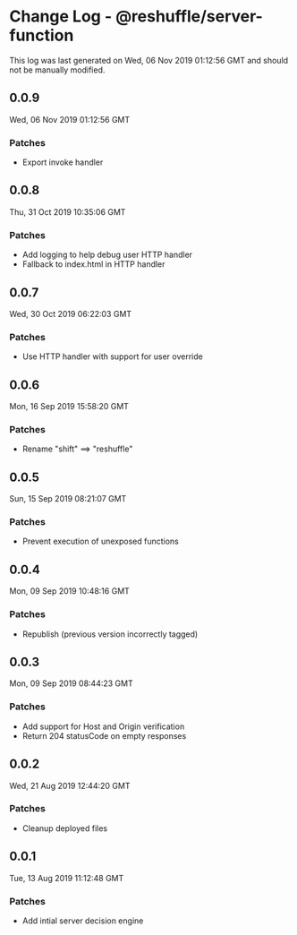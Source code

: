 # Change Log - @reshuffle/server-function

This log was last generated on Wed, 06 Nov 2019 01:12:56 GMT and should not be manually modified.

## 0.0.9
Wed, 06 Nov 2019 01:12:56 GMT

### Patches

- Export invoke handler

## 0.0.8
Thu, 31 Oct 2019 10:35:06 GMT

### Patches

- Add logging to help debug user HTTP handler
- Fallback to index.html in HTTP handler

## 0.0.7
Wed, 30 Oct 2019 06:22:03 GMT

### Patches

- Use HTTP handler with support for user override

## 0.0.6
Mon, 16 Sep 2019 15:58:20 GMT

### Patches

- Rename "shift" ==> "reshuffle"

## 0.0.5
Sun, 15 Sep 2019 08:21:07 GMT

### Patches

- Prevent execution of unexposed functions

## 0.0.4
Mon, 09 Sep 2019 10:48:16 GMT

### Patches

- Republish (previous version incorrectly tagged)

## 0.0.3
Mon, 09 Sep 2019 08:44:23 GMT

### Patches

- Add support for Host and Origin verification
- Return 204 statusCode on empty responses

## 0.0.2
Wed, 21 Aug 2019 12:44:20 GMT

### Patches

- Cleanup deployed files

## 0.0.1
Tue, 13 Aug 2019 11:12:48 GMT

### Patches

- Add intial server decision engine

